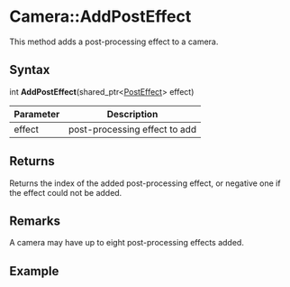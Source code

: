 # Camera::AddPostEffect

This method adds a post-processing effect to a camera.

## Syntax

int **AddPostEffect**(shared_ptr<[PostEffect](PostEffect.md)\> effect)

| Parameter | Description |
|---|---|
| effect | post-processing effect to add |

## Returns

Returns the index of the added post-processing effect, or negative one if the effect could not be added.

## Remarks

A camera may have up to eight post-processing effects added.

## Example

```c++

```
